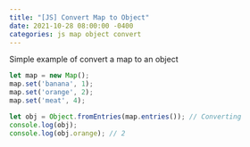 ```yaml
---
title: "[JS] Convert Map to Object"
date: 2021-10-28 08:00:00 -0400
categories: js map object convert
---
```


Simple example of convert a map to an object

```js
let map = new Map();
map.set('banana', 1);
map.set('orange', 2);
map.set('meat', 4);

let obj = Object.fromEntries(map.entries()); // Converting
console.log(obj);
console.log(obj.orange); // 2
```